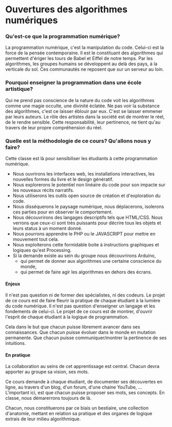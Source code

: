 <h1>Ouvertures des algorithmes numériques</h1>

<h3>Qu'est-ce que la programmation numérique?</h3>
<p>
	La programmation numérique, c'est la manipulation du code.
	Celui-ci est la force de la pensée contemporaine.
	Il est le constituant des algorithmes qui permettent d'ériger
	les tours de Babel et Eiffel de notre temps.
	Par les algorithmes, les groupes humains se développent au delà des pays,
	à la verticale du sol. Ces communautés ne reposent que sur un serveur au loin.
</p>

<h3>Pourquoi enseigner la programmation dans une école artistique?</h3>
<p>
	Qui ne prend pas conscience de la nature du code voit les algorithmes
	comme une magie occulte, une divinité éclatée. Ne pas voir la substance des algorithmes,
	c'est ce laisser éblouir par eux. C'est se laisser emmener par leurs auteurs.
	Le rôle des artistes dans la société est de montrer le réel, de le rendre sensible.
	Cette responsabilité, leur pertinence, ne tient qu'au travers de leur propre compréhension du réel.
</p>

<h3>Quelle est la méthodologie de ce cours? Qu'allons nous y faire?</h3>
<p>
	Cette classe est là pour sensibiliser les étudiants à cette programmation numérique.
	<ul>
		<li>Nous ouvrirons les interfaces web, les installations interactives, les nouvelles formes du livre et le design génératif.</li>
		<li>Nous explorerons le potentiel non linéaire du code pour son impacte sur les nouveaux récits narratifs.</li>
		<li>Nous utiliserons les outils open source de création et d'exploration du code.</li>
		<li>Nous disséquerons le paysage numérique, nous déplacerons, isolerons ces parties pour en observer​ le comportement.</li>
		<li>Nous découvrirons des langages descriptifs tels que HTML/CSS. Nous verrons que ceux-ci sont très puissants pour décrire tous les objets et leurs status à un moment donné.</li>
		<li>Nous pourrons apprendre le PHP ou le JAVASCRIPT pour mettre en mouvement tout cela.</li>
		<li>Nous exploiterons cette formidable boite à instructions graphiques et logiques qu'est Processing.</li>
		<li>Si la demande existe au sein du groupe nous découvrirons Arduino, 
			<ul>
				<li>qui permet de donner aux algorithmes une certaine conscience du monde,</li> 
				<li>qui permet de faire agir les algorithmes en dehors des écrans.</li>
			</ul>
		</li>
	</ul>
	<h4>Enjeux</h4>
	<p>
		Il n'est pas question ni de former des spécialistes, ni des codeurs. 
		Le projet de ce cours est de faire fleurir la pratique de chaque étudiant à la lumière du code numérique.
		Il n'est pas question d'enseigner un langage et les fondements de celui-ci. 
		Le projet de ce cours est de montrer, d'ouvrir l'esprit de chaque étudiant à la logique de programmation.
	</p>
	<p>
		Cela dans le but que chacun puisse librement avancer dans ses connaissances. 
		Que chacun puisse évoluer dans le monde en mutation permanente. 
		Que chacun puisse communiquer/montrer la pertinence de ses intuitions.
	</p>
	<h4>En pratique</h4>
	<p>
		La collaboration au seins de cet apprentissage est central. 
		Chacun devra apporter au groupe sa vision, ses mots. 
	</p>
	<p>
		Ce cours demande à chaque étudiant, de documenter ses découvertes en ligne, au travers d'un blog, d'un forum, d'une chaine YouTube, ... 
		L'important ici, est que chacun puisse proposer ses mots, ses concepts. En classe, nous démarerrons toujours de là.
	</p>
	<p>
		Chacun, nous constituerons par ce biais un bestiaire, une collection d'anatomie, 
		mettant en relation sa pratique et des organes de logique extrais de leur milieu algorithmique.
	</p>
</p>

